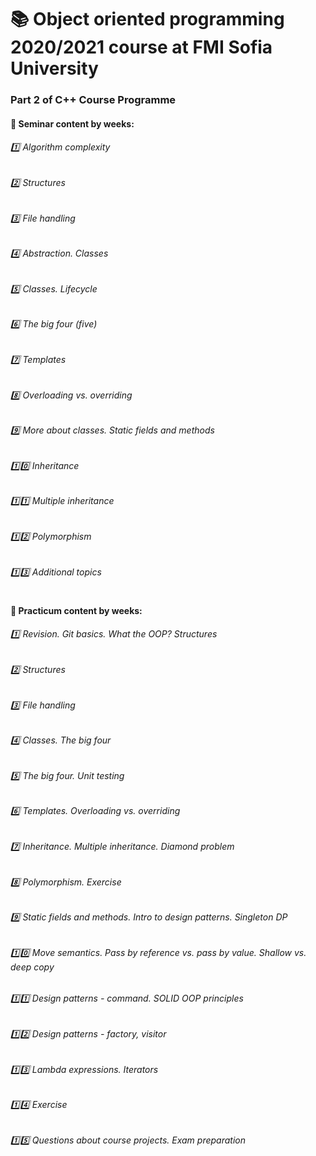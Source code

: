 # :books: Object oriented programming 2020/2021 course at FMI Sofia University 
### Part 2 of C++ Course Programme

####  :pushpin: Seminar content by weeks: 
###### :one: Algorithm complexity
###### :two: Structures
###### :three: File handling
###### :four: Abstraction. Classes
###### :five: Classes. Lifecycle 
###### :six: The big four (five)
###### :seven: Templates
###### :eight: Overloading vs. overriding
###### :nine: More about classes. Static fields and methods
###### :one::zero: Inheritance
###### :one::one: Multiple inheritance
###### :one::two: Polymorphism
###### :one::three: Additional topics
#
####  :pushpin: Practicum content by weeks: 
###### :one: Revision. Git basics. What the OOP? Structures
###### :two: Structures
###### :three: File handling
###### :four: Classes. The big four
###### :five: The big four. Unit testing
###### :six: Templates. Overloading vs. overriding
###### :seven: Inheritance. Multiple inheritance. Diamond problem
###### :eight: Polymorphism. Exercise
###### :nine: Static fields and methods. Intro to design patterns. Singleton DP
###### :one::zero: Move semantics. Pass by reference vs. pass by value. Shallow vs. deep copy
###### :one::one: Design patterns - command. SOLID OOP principles
###### :one::two: Design patterns - factory, visitor
###### :one::three: Lambda expressions. Iterators
###### :one::four: Exercise
###### :one::five: Questions about course projects. Exam preparation
